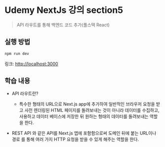 # Udemy NextJs 강의 section5

> API 라우트를 통해 백엔드 코드 추가(풀스택 React)

## 실행 방법

```bash
npm run dev
```

링크: [http://localhost:3000](http://localhost:3000)

## 학습 내용

- API 라우트란?

  - 특수한 형태의 URL으로 Next.js app에 추가하여 일반적인 브라우저 요청을 받고 사전 렌더링된 HTML 페이지를 돌려보내는 것이 아니라 데이터를 수집하고, 사용하고 데이터 베이스에 저장한 뒤 원하는 형태의 데이터를 돌려보내는 역할을 한다.

- REST API 와 같은 API를 Next.js 앱에 포함함으로써 도메인 뒤에 붙는 URL이나 경로 를 통해 여러 가지 HTTP 요청을 받을 수 있게 해주는 역할을 한다.

